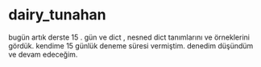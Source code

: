 # dairy_tunahan
bugün artık derste 15 . gün ve dict , nesned dict tanımlarını ve örneklerini gördük. kendime 15 günlük deneme süresi vermiştim. denedim düşündüm ve devam edeceğim.

